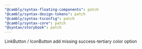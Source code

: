 ```yaml
---
"@cambly/syntax-floating-components": patch
"@cambly/syntax-design-tokens": patch
"@cambly/syntax-tsconfig": patch
"@cambly/syntax-core": patch
"@syntax/storybook": patch
---
```


LinkButton / IconButton add missing success-tertiary color option
